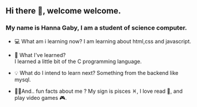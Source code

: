 ## Hi there 👋, welcome welcome.

### My name is Hanna Gaby, I am a student of science computer.
   - 💻 What am i learning now?
       I am learning about html,css and javascript.
      
   - 📗 What I've learned?  
       I learned a little bit of the C programming language.
      
   - 💡 What do I intend to learn next?
      Something from the backend like mysql.
      
   - 👩‍💻And.. fun facts about me ?
      My sign is pisces ♓, I love read 📖, and play video games 🎮.
